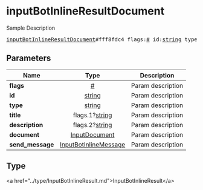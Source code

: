 # inputBotInlineResultDocument

Sample Description

<pre>
<a href="../constructor/inputBotInlineResultDocument.md">inputBotInlineResultDocument</a>#fff8fdc4 flags:<a href="../type/#.md">#</a> id:<a href="../type/string.md">string</a> type:<a href="../type/string.md">string</a> title:flags.1?<a href="../type/string.md">string</a> description:flags.2?<a href="../type/string.md">string</a> document:<a href="../type/InputDocument.md">InputDocument</a> send_message:<a href="../type/InputBotInlineMessage.md">InputBotInlineMessage</a> = <a href="../type/InputBotInlineResult.md">InputBotInlineResult</a>;
</pre>

## Parameters

| Name | Type | Description |
|------|:----:|-------------|
| **flags** | <a href="../type/#.md">#</a> | Param description |
| **id** | <a href="../type/string.md">string</a> | Param description |
| **type** | <a href="../type/string.md">string</a> | Param description |
| **title** | flags.1?<a href="../type/string.md">string</a> | Param description |
| **description** | flags.2?<a href="../type/string.md">string</a> | Param description |
| **document** | <a href="../type/InputDocument.md">InputDocument</a> | Param description |
| **send_message** | <a href="../type/InputBotInlineMessage.md">InputBotInlineMessage</a> | Param description |

## Type

&lt;a href=&#34;../type/InputBotInlineResult.md&#34;&gt;InputBotInlineResult&lt;/a&gt;
